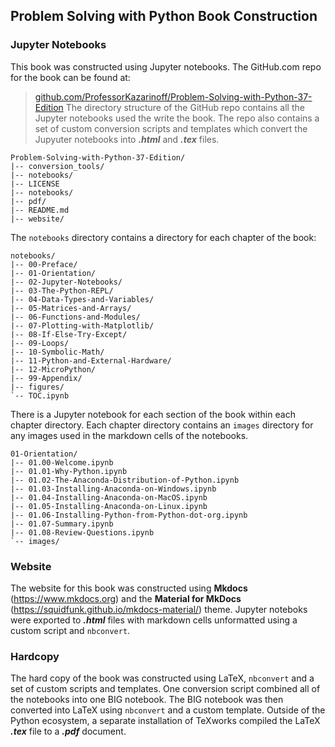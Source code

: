 
## Problem Solving with Python Book Construction
### Jupyter Notebooks
This book was constructed using Jupyter notebooks. The GitHub.com repo for the book can be found at:
    
 > [github.com/ProfessorKazarinoff/Problem-Solving-with-Python-37-Edition](https://github.com/ProfessorKazarinoff/Problem-Solving-with-Python-37-Edition)
The directory structure of the GitHub repo contains all the Jupyter notebooks used the write the book. The repo also contains a set of custom conversion scripts and templates which convert the Jupyuter notebooks into **_.html_** and **_.tex_** files.
```text
Problem-Solving-with-Python-37-Edition/
|-- conversion_tools/
|-- notebooks/
|-- LICENSE
|-- notebooks/
|-- pdf/
|-- README.md
|-- website/
```
The ```notebooks``` directory contains a directory for each chapter of the book:
```text
notebooks/
|-- 00-Preface/
|-- 01-Orientation/
|-- 02-Jupyter-Notebooks/
|-- 03-The-Python-REPL/
|-- 04-Data-Types-and-Variables/
|-- 05-Matrices-and-Arrays/
|-- 06-Functions-and-Modules/
|-- 07-Plotting-with-Matplotlib/
|-- 08-If-Else-Try-Except/
|-- 09-Loops/
|-- 10-Symbolic-Math/
|-- 11-Python-and-External-Hardware/
|-- 12-MicroPython/
|-- 99-Appendix/
|-- figures/
`-- TOC.ipynb
```

There is a Jupyter notebook for each section of the book within each chapter directory. Each chapter directory contains an ```images``` directory for any images used in the markdown cells of the notebooks.

```text
01-Orientation/
|-- 01.00-Welcome.ipynb
|-- 01.01-Why-Python.ipynb
|-- 01.02-The-Anaconda-Distribution-of-Python.ipynb
|-- 01.03-Installing-Anaconda-on-Windows.ipynb
|-- 01.04-Installing-Anaconda-on-MacOS.ipynb
|-- 01.05-Installing-Anaconda-on-Linux.ipynb
|-- 01.06-Installing-Python-from-Python-dot-org.ipynb
|-- 01.07-Summary.ipynb
|-- 01.08-Review-Questions.ipynb
`-- images/
```
### Website
The website for this book was constructed using **Mkdocs** (https://www.mkdocs.org) and the **Material for MkDocs** (https://squidfunk.github.io/mkdocs-material/) theme. Jupyter noteboks were exported to **_.html_** files with markdown cells unformatted using a custom script and ```nbconvert```.
### Hardcopy
The hard copy of the book was constructed using LaTeX, ```nbconvert``` and a set of custom scripts and templates. One conversion script combined all of the notebooks into one BIG notebook.  The BIG notebook was then converted into LaTeX using ```nbconvert``` and a custom template. Outside of the Python ecosystem, a separate installation of TeXworks compiled the LaTeX **_.tex_** file to a **_.pdf_** document.
 

